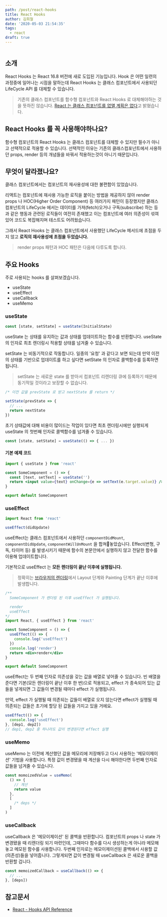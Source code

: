 ```yaml
---
path: /post/react-hooks
title: React Hooks
author: 김희철
date: '2020-05-03 21:54:35'
tags:
  - react
draft: true
---
```


```toc

```

## 소개

React Hooks 는 React 16.8 버전에 새로 도입된 기능입니다. Hook 은 어떤 일련의 과정중에 일어나는 시점을 말하는데 React Hooks 는 클래스 컴포넌트에서 사용되던 LifeCycle API 를 대체할 수 있습니다.

> 기존의 클래스 컴포넌트를 함수형 컴포넌트와 React Hooks 로 대체해야하는 것을 뜻하진 않습니다. [React 는 클래스 컴포넌트를 없앨 계획은 없다](https://ko.reactjs.org/docs/hooks-intro.html#no-breaking-changes)고 밝혔습니다.

## React Hooks 를 꼭 사용해야하나요?

함수형 컴포넌트의 React Hooks 는 클래스 컴포넌트를 대체할 수 있지만 필수가 아니고 선택적으로 적용할 수 있습니다. 선택적인 이유는 기존의 클래스컴포넌트에서 사용하던 props, render 등의 개념들을 바꿔서 적용하는것이 아니기 때문입니다.

## 무엇이 달라졌나요?

클래스 컴포넌트에서는 컴포넌트의 재사용성에 대한 불편함이 있었습니다.

리액트는 컴포넌트에 재사용 가능한 로직을 붙이는 방법을 제공하지 않아 render props 나 HOC(Higher Order Component) 등 여러가지 패턴이 등장했지만 클래스 컴포넌트의 LifeCycle 에서는 데이터를 가져(fetch)오거나 구독(subscribe) 하는 등과 같은 행동과 관련된 로직들이 여전히 존재했고 이는 컴포넌트에 여러 의존성이 섞여있어 코드도 복잡해지며 테스트도 어려웠습니다.

그래서 React Hooks 는 클래스 컴포넌트에서 사용했던 LifeCycle 메서드에 초점을 두지 않고 **로직의 재사용성에 초점을 두었습니다.**

> render props 패턴과 HOC 패턴은 다음에 다루도록 합니다.

## 주요 Hooks

주로 사용되는 hooks 를 살펴보겠습니다.

- useState
- useEffect
- useCallback
- useMemo

### useState

```jsx
const [state, setState] = useState(InitialState)
```

useState 는 상태를 유지하는 값과 상태를 업데이트하는 함수를 반환합니다. useState 의 인자로 최초 렌더링시 적용할 상태를 넘겨줄 수 있습니다.

setState 는 비동기적으로 작동합니다. 일종의 '요청' 과 같다고 보면 되는데 만약 이전의 상태를 기반으로 업데이트를 하고 싶다면 setState 의 인자로 콜백함수를 등록하면됩니다.

> setState 는 새로운 state 를 받아서 컴포넌트 리렌더링 큐에 등록하기 때문에 동기적일 것이라고 보장할 수 없습니다.

```jsx
/* 이전 값을 prevState 로 받고 nextState 를 return */

setState(prevState => {
  // ...
  return nextState
})
```

초기 상태값에 대해 비용이 많이드는 작업이 있다면 최초 렌더링시에만 실행되게 useState 의 첫번째 인자로 콜백함수를 넘겨줄 수 있습니다.

```jsx
const [state, setState] = useState(() => { ... })
```

#### 기본 예제 코드

```jsx
import { useState } from 'react'

const SomeComponent = () => {
  const [text, setText] = useState('')
  return <input value={text} onChange={e => setText(e.target.value)} />
}

export default SomeComponent
```

### useEffect

```jsx
import React from 'react'

useEffect(didUpdate)
```

useEffect는 클래스 컴포넌트에서 사용하던 `componentDidMount`, `componentDidUpdate`, `componentWillUnMount` 을 합쳐놓았습니다. Effect(변형, 구독, 타이머 등) 를 발생시키기 때문에 함수의 본문안에서 실행하지 않고 전달한 함수를 이용해 업데이트합니다.

기본적으로 useEffect 는 **모든 렌더링이 끝난 이후에 실행됩니다.**

> 정확히는 [브라우저의 렌더링](https://d2.naver.com/helloworld/59361)에서 Layout 단계와 Painting 단계가 끝난 이후에 발생합니다.

```jsx
/**
  SomeComponent 가 렌더링 된 이후 useEffect 가 실행됩니다.

  render
  useEffect
*/
import React, { useEffect } from 'react'

const SomeComponent = () => {
  useEffect(() => {
    console.log('useEffect')
  })
  console.log('render')
  return <div>render</div>
}

export default SomeComponent
```

useEffect는 두 번째 인자로 의존성을 갖는 값을 배열로 넣어줄 수 있습니다. 빈 배열을 준다면 기본(모든 렌더링이 끝난 이후 한 번)으로 적용되고, effect 가 종속되어 있는 값들을 넣게되면 그 값들이 변경될 때마다 effect 가 실행됩니다.

만약, effect 가 실행될 때 의존되는 값들이 배열로 오지 않는다면 effect가 실행될 때 의존되는 값들은 초기에 할당 된 값들을 가지고 있을 거에요.

```jsx
useEffect(() => {
  console.log('useEffect')
}, [dep1, dep2])
// dep1, dep2 중 하나라도 값이 변경된다면 effect 실행
```

### useMemo

useMemo 는 이전에 계산했던 값을 메모리에 저장해두고 다시 사용하는 '메모이제이션' 기법을 사용합니다. 특정 값이 변경됐을 때 계산을 다시 해야한다면 두번째 인자로 값들을 넘겨줄 수 있습니다.

```jsx
const momoizedValue = useMemo(
  () => {
    // 계산
    return value
  },
  [
    /* deps */
  ]
)
```

### useCallback

useCallback 은 '메모이제이션' 된 콜백을 반환합니다. 컴포넌트의 props 나 state 가 변경됐을 때 리렌더링 되기 마련인데, 그때마다 함수를 다시 생성하는게 아니라 메모해놓고 메모된 함수를 사용합니다. 두번째 인자로는 메모이제이션된 콜백에서 사용할 값(의존성)들을 넣어줍니다. 그렇게되면 값이 변경될 때 useCallback 은 새로운 콜백을 반환할 겁니다.

```jsx
const memoizedCallback = useCallback(() => {
  // ...
}, [deps])
```

## 참고문서

- [React - Hooks API Reference](https://ko.reactjs.org/docs/hooks-reference.html)
